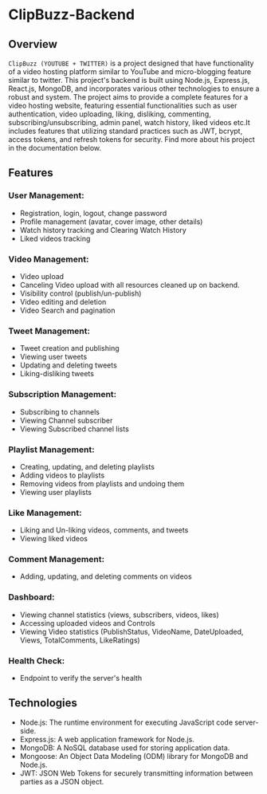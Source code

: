 # ClipBuzz-Backend

## Overview

``ClipBuzz (YOUTUBE + TWITTER)`` is a project designed that have functionality of a video hosting platform similar to YouTube and micro-blogging feature similar to twitter. This project's backend is built using Node.js, Express.js, React.js, MongoDB, and incorporates various other technologies to ensure a robust and system. The project aims to provide a complete features for a video hosting website, featuring essential functionalities such as user authentication, video uploading, liking, disliking, commenting, subscribing/unsubscribing, admin panel, watch history, liked videos etc.It includes features that utilizing standard practices such as JWT, bcrypt, access tokens, and refresh tokens for security. Find more about his project in the documentation below.

## Features

### User Management:

- Registration, login, logout, change password
- Profile management (avatar, cover image, other details)
- Watch history tracking and Clearing Watch History
- Liked videos tracking

### Video Management:

- Video upload
- Canceling Video upload with all resources cleaned up on backend.
- Visibility control (publish/un-publish)
- Video editing and deletion
- Video Search and pagination

### Tweet Management:

- Tweet creation and publishing
- Viewing user tweets
- Updating and deleting tweets
- Liking-disliking tweets

### Subscription Management:

- Subscribing to channels
- Viewing Channel subscriber
- Viewing Subscribed channel lists

### Playlist Management:

- Creating, updating, and deleting playlists
- Adding videos to playlists
- Removing videos from playlists and undoing them
- Viewing user playlists

### Like Management:

- Liking and Un-liking videos, comments, and tweets
- Viewing liked videos

### Comment Management:

- Adding, updating, and deleting comments on videos

### Dashboard:

- Viewing channel statistics (views, subscribers, videos, likes)
- Accessing uploaded videos and Controls
- Viewing Video statistics (PublishStatus, VideoName, DateUploaded, Views, TotalComments, LikeRatings)

### Health Check:

- Endpoint to verify the server's health

## Technologies

- Node.js: The runtime environment for executing JavaScript code server-side.
- Express.js: A web application framework for Node.js.
- MongoDB: A NoSQL database used for storing application data.
- Mongoose: An Object Data Modeling (ODM) library for MongoDB and Node.js.
- JWT: JSON Web Tokens for securely transmitting information between parties as a JSON object.
